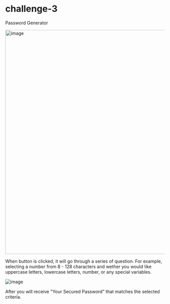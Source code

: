 # challenge-3
Password Generator 

<img width="709" alt="image" src="https://user-images.githubusercontent.com/107785130/193998021-0ec888fe-e7bd-4567-b42c-6570f4e48d6d.png">


When button is clicked, it will go through a series of question. 
For example, selecting a number from 8 - 128 characters and wether you would like uppercase letters, lowercase letters, number, or any special variables. 

![image](https://user-images.githubusercontent.com/107785130/193998366-00da2092-6a3c-4ef0-a4fa-916b39347d5b.png)

After you will receive "Your Secured Password" that matches the selected criteria. 

